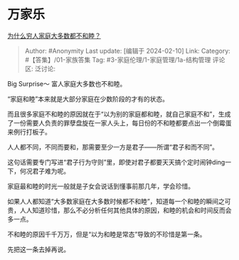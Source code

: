 # 万家乐
[为什么穷人家庭大多数都不和睦？](https://www.zhihu.com/question/629088981/answer/3391925520)

> Author: #Anonymity
> Last update: [编辑于 2024-02-10]
> Link:
> Category: #【答集】/01-家族答集 
> Tag: #3-家庭伦理/1-家庭管理/1a-结构管理 
> 评论区:
> 泛讨论:

Big Surprise～ 富人家庭大多数也不和睦。

“家庭和睦”本来就是大部分家庭在少数阶段的才有的状态。

而且很多家庭不和睦的原因就在于“以为别的家庭都和睦，就自己家庭不和”，生成了一份需要人负责的罪孽盘旋在一家人头上，每日份的不和睦都要点出一个倒霉蛋来例行打板子。

人人都不同，不同而要和，那需要至少一方是君子——所谓“君子和而不同”。

这句话需要专门写进“君子行为守则”里，即使对君子都要天天搞个定时闹钟ding一下，何况君子难为呢。

家庭最和睦的时光一般就是子女会说话到懂事前那几年，学会珍惜。

如果人人都知道“大多数家庭在大多数时候都不和睦”，知道每一个和睦的瞬间之可贵，人人知道珍惜，那么不必分析任何其他具体的原因，和睦的机会和时间反而会多一点。

不和睦的原因千千万万，但是“以为和睦是常态”导致的不珍惜是第一条。

先把这一条去掉再说。
